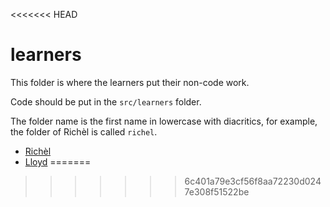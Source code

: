 <<<<<<< HEAD
# learners

This folder is where the learners put their non-code work.

Code should be put in the `src/learners` folder.

The folder name is the first name in lowercase with diacritics,
for example, the folder of Richèl is called `richel`.


* [Richèl](richel/README.md)
* [Lloyd](lloyd/README.md)
=======

>>>>>>> 6c401a79e3cf56f8aa72230d0247e308f51522be
